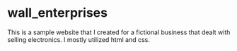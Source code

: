 # wall_enterprises
This is a sample website that I created for a fictional business that dealt with selling electronics. I mostly utilized html and css.

